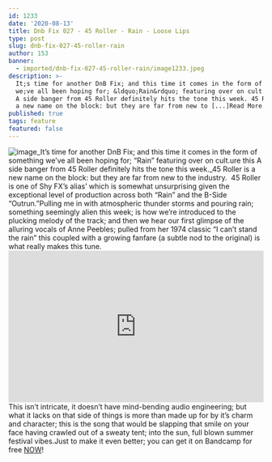 ```yaml
---
id: 1233
date: '2020-08-13'
title: Dnb Fix 027 - 45 Roller - Rain - Loose Lips
type: post
slug: dnb-fix-027-45-roller-rain
author: 153
banner:
  - imported/dnb-fix-027-45-roller-rain/image1233.jpeg
description: >-
  It;s time for another DnB Fix; and this time it comes in the form of something
  we;ve all been hoping for; &ldquo;Rain&rdquo; featuring over on cult.ure this
  A side banger from 45 Roller definitely hits the tone this week. 45 Roller is
  a new name on the block: but they are far from new to [...]Read More...
published: true
tags: feature
featured: false
---
```

![image](../imported/dnb-fix-027-45-roller-rain/image1233.jpeg)_It’s time for another DnB Fix; and this time it comes in the form of something we’ve all been hoping for; “Rain” featuring over on cult.ure this A side banger from 45 Roller definitely hits the tone this week._45 Roller is a new name on the block: but they are far from new to the industry.  45 Roller is one of Shy FX’s alias’ which is somewhat unsurprising given the exceptional level of production across both “Rain” and the B-Side “Outrun.”Pulling me in with atmospheric thunder storms and pouring rain; something seemingly alien this week; is how we’re introduced to the plucking melody of the track; and then we hear our first glimpse of the alluring vocals of Anne Peebles; pulled from her 1974 classic “I can’t stand the rain” this coupled with a growing fanfare (a subtle nod to the original) is what really makes this tune.<iframe width='100%' height='300' scrolling='no' frameborder='no' allow='autoplay' src='https://www.youtube.com/embed/lFwhOqfzI3M'></iframe>This isn’t intricate, it doesn’t have mind-bending audio engineering; but what it lacks on that side of things is more than made up for by it’s charm and character; this is the song that would be slapping that smile on your face having crawled out of a sweaty tent; into the sun, full blown summer festival vibes.Just to make it even better; you can get it on Bandcamp for free [NOW](https://shyfx.bandcamp.com/album/rain-outrun)!